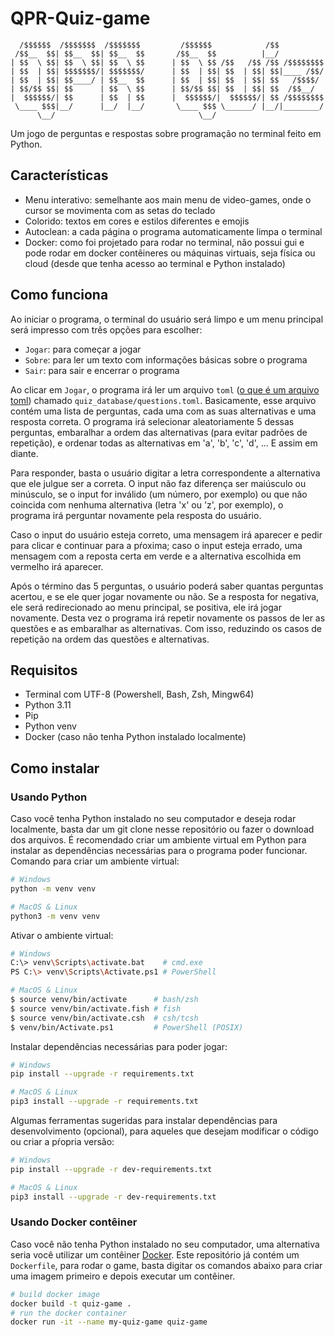 # QPR-Quiz-game

```
  /$$$$$$  /$$$$$$$  /$$$$$$$         /$$$$$$            /$$          
 /$$__  $$| $$__  $$| $$__  $$       /$$__  $$          |__/          
| $$  \ $$| $$  \ $$| $$  \ $$      | $$  \ $$ /$$   /$$ /$$ /$$$$$$$$
| $$  | $$| $$$$$$$/| $$$$$$$/      | $$  | $$| $$  | $$| $$|____ /$$/
| $$  | $$| $$____/ | $$__  $$      | $$  | $$| $$  | $$| $$   /$$$$/ 
| $$/$$ $$| $$      | $$  \ $$      | $$/$$ $$| $$  | $$| $$  /$$__/  
|  $$$$$$/| $$      | $$  | $$      |  $$$$$$/|  $$$$$$/| $$ /$$$$$$$$
 \____ $$$|__/      |__/  |__/       \____ $$$ \______/ |__/|________/
      \__/                                \__/                        
```

Um jogo de perguntas e respostas sobre programação no terminal feito em Python.

## Características

- Menu interativo: semelhante aos main menu de video-games, onde o cursor se movimenta com as setas do teclado
- Colorido: textos em cores e estilos diferentes e emojis
- Autoclean: a cada página o programa automaticamente limpa o terminal
- Docker: como foi projetado para rodar no terminal, não possui gui e pode rodar em docker contêineres ou 
máquinas virtuais, seja física ou cloud (desde que tenha acesso ao terminal e Python instalado)

## Como funciona

Ao iniciar o programa, o terminal do usuário será limpo e um menu principal será impresso com três
opções para escolher: 

- `Jogar`: para começar a jogar
- `Sobre`: para ler um texto com informações básicas sobre o programa
- `Sair`: para sair e encerrar o programa

Ao clicar em `Jogar`, o programa irá ler um arquivo `toml` ([o que é um arquivo toml](https://toml.io/en/)) chamado
`quiz_database/questions.toml`. Basicamente, esse arquivo contém uma lista de perguntas, cada uma com as suas
alternativas e uma resposta correta. O programa irá selecionar aleatoriamente 5 dessas perguntas, embaralhar a
ordem das alternativas (para evitar padrões de repetição), e ordenar todas as alternativas em 'a', 'b', 'c', 'd', ...
E assim em diante.

Para responder, basta o usuário digitar a letra correspondente a alternativa que ele julgue ser a correta. O input não
faz diferença ser maiúsculo ou minúsculo, se o input for inválido (um número, por exemplo) ou que não coincida com
nenhuma alternativa (letra 'x' ou 'z', por exemplo), o programa irá perguntar novamente pela resposta do usuário.

Caso o input do usuário esteja correto, uma mensagem irá aparecer e pedir para clicar e continuar para a pŕoxima;
caso o input esteja errado, uma mensagem com a reposta certa em verde e a alternativa escolhida em vermelho irá aparecer.

Após o término das 5 perguntas, o usuário poderá saber quantas perguntas acertou, e se ele quer jogar novamente ou não.
Se a resposta for negativa, ele será redirecionado ao menu principal, se positiva, ele irá jogar novamente. Desta vez
o programa irá repetir novamente os passos de ler as questões e as embaralhar as alternativas. Com isso, reduzindo os
casos de repetição na ordem das questões e alternativas.

## Requisitos

- Terminal com UTF-8 (Powershell, Bash, Zsh, Mingw64)
- Python 3.11
- Pip
- Python venv
- Docker (caso não tenha Python instalado localmente)

## Como instalar

### Usando Python

Caso você tenha Python instalado no seu computador e deseja rodar localmente, basta dar um git clone nesse
repositório ou fazer o download dos arquivos. É recomendado criar um ambiente virtual em Python para
instalar as dependências necessárias para o programa poder funcionar. Comando para criar um ambiente virtual:

```Bash
# Windows
python -m venv venv

# MacOS & Linux
python3 -m venv venv
```

Ativar o ambiente virtual:

```bash
# Windows
C:\> venv\Scripts\activate.bat    # cmd.exe
PS C:\> venv\Scripts\Activate.ps1 # PowerShell

# MacOS & Linux
$ source venv/bin/activate      # bash/zsh
$ source venv/bin/activate.fish # fish
$ source venv/bin/activate.csh  # csh/tcsh
$ venv/bin/Activate.ps1         # PowerShell (POSIX)
```

Instalar dependências necessárias para poder jogar:

```bash
# Windows
pip install --upgrade -r requirements.txt

# MacOS & Linux
pip3 install --upgrade -r requirements.txt
```

Algumas ferramentas sugeridas para instalar dependências para desenvolvimento (opcional), para aqueles que 
desejam modificar o código ou criar a pŕopria versão:

```bash
# Windows
pip install --upgrade -r dev-requirements.txt

# MacOS & Linux
pip3 install --upgrade -r dev-requirements.txt
```
### Usando Docker contêiner

Caso você não tenha Python instalado no seu computador, uma alternativa seria você utilizar um
contêiner [Docker](https://www.docker.com/). Este repositório já contém um `Dockerfile`, para rodar
o game, basta digitar os comandos abaixo para criar uma imagem primeiro e depois executar um contêiner.

```bash
# build docker image
docker build -t quiz-game .
# run the docker container
docker run -it --name my-quiz-game quiz-game
```
